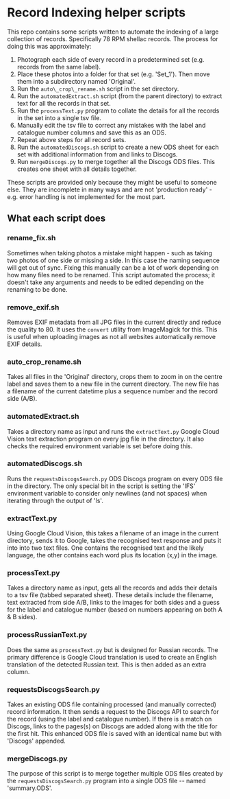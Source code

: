Record Indexing helper scripts
==============================

This repo contains some scripts written to automate the indexing of a
large collection of records. Specifically 78 RPM shellac records. The
process for doing this was approximately:

1.  Photograph each side of every record in a predetermined set (e.g.
    records from the same label).
2.  Place these photos into a folder for that set (e.g. 'Set\_1'). Then
    move them into a subdirectory named 'Original'.
3.  Run the `auto\_crop\_rename.sh` script in the set directory.
4.  Run the `automatedExtract.sh` script (from the parent directory) to
    extract text for all the records in that set.
5.  Run the `processText.py` program to collate the details for all the
    records in the set into a single tsv file.
6.  Manually edit the tsv file to correct any mistakes with the label
    and catalogue number columns and save this as an ODS.
7.  Repeat above steps for all record sets.
8.  Run the `automatedDiscogs.sh` script to create a new ODS sheet for
    each set with additional information from and links to Discogs.
9.  Run `mergeDiscogs.py` to merge together all the Discogs ODS files.
    This creates one sheet with all details together.

These scripts are provided only because they might be useful to someone
else. They are incomplete in many ways and are not 'production ready' - 
e.g. error handling is not implemented for the most part.

What each script does
---------------------

### rename\_fix.sh

Sometimes when taking photos a mistake might happen - such as taking two
photos of one side or missing a side. In this case the naming sequence
will get out of sync. Fixing this manually can be a lot of work
depending on how many files need to be renamed. This script automated
the process; it doesn't take any arguments and needs to be edited
depending on the renaming to be done.

### remove\_exif.sh

Removes EXIF metadata from all JPG files in the current directly and
reduce the quality to 80. It uses the `convert` utility from ImageMagick
for this. This is useful when uploading images as not all websites
automatically remove EXIF details.

### auto\_crop\_rename.sh

Takes all files in the 'Original' directory, crops them to zoom in on
the centre label and saves them to a new file in the current directory.
The new file has a filename of the current datetime plus a sequence
number and the record side (A/B).

### automatedExtract.sh

Takes a directory name as input and runs the `extractText.py` Google
Cloud Vision text extraction program on every jpg file in the directory.
It also checks the required environment variable is set before doing
this.

### automatedDiscogs.sh

Runs the `requestsDiscogsSearch.py` ODS Discogs program on every ODS
file in the directory. The only special bit in the script is setting the
'IFS' environment variable to consider only newlines (and not spaces)
when iterating through the output of 'ls'.

### extractText.py

Using Google Cloud Vision, this takes a filename of an image in the
current directory, sends it to Google, takes the recognised text
response and puts it into into two text files. One contains the
recognised text and the likely language, the other contains each word
plus its location (x,y) in the image.

### processText.py

Takes a directory name as input, gets all the records and adds their
details to a tsv file (tabbed separated sheet). These details include
the filename, text extracted from side A/B, links to the images for both
sides and a guess for the label and catalogue number (based on numbers
appearing on both A & B sides).

### processRussianText.py

Does the same as `processText.py` but is designed for Russian records.
The primary difference is Google Cloud translation is used to create an
English translation of the detected Russian text. This is then added as
an extra column.

### requestsDiscogsSearch.py

Takes an existing ODS file containing processed (and manually corrected)
record information. It then sends a request to the Discogs API to search
for the record (using the label and catalogue number). If there is a
match on Discogs, links to the pages(s) on Discogs are added along with
the title for the first hit. This enhanced ODS file is saved with an
identical name but with 'Discogs' appended.

### mergeDiscogs.py

The purpose of this script is to merge together multiple ODS files
created by the `requestsDiscogsSearch.py` program into a single ODS file
-- named 'summary.ODS'.
